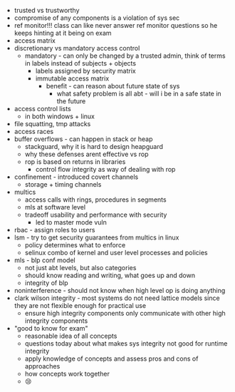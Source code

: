 - trusted vs trustworthy
- compromise of any components is a violation of sys sec
- ref monitor!!! class can like never answer ref monitor questions so he keeps hinting at it being on exam
- access matrix
- discretionary vs mandatory access control
	- mandatory - can only be changed by a trusted admin, think of terms in labels instead of subjects + objects
		- labels assigned by security matrix
		- immutable access matrix
			- benefit - can reason about future state of sys
				- what safety problem is all abt - will i be in a safe state in the future
- access control lists
	- in both windows + linux
- file squatting, tmp attacks
- access races
- buffer overflows - can happen in stack or heap
	- stackguard, why it is hard to design heapguard
	- why these defenses arent effective vs rop
	- rop is based on returns in libraries
		- control flow integrity as way of dealing with rop
- confinement - introduced covert channels
	- storage + timing channels
- multics
	- access calls with rings, procedures in segments
	- mls at software level
	- tradeoff usability and performance with security
		- led to master mode vuln
- rbac - assign roles to users
- lsm - try to get security guarantees from multics in linux
	- policy determines what to enforce
	- selinux combo of kernel and user level processes and policies
- mls - blp conf model
	- not just abt levels, but also categories
	- should know reading and writing, what goes up and down
	- integrity of blp
- noninterference - should not know when high level op is doing anything
- clark wilson integrity - most systems do not need lattice models since they are not flexible enough for practical use
	- ensure high integrity components only communicate with other high integrity components
- "good to know for exam"
	- reasonable idea of all concepts
	- questions today about what makes sys integrity not good for runtime integrity
	- apply knowledge of concepts and assess pros and cons of approaches
	- how concepts work together
	- 😢
